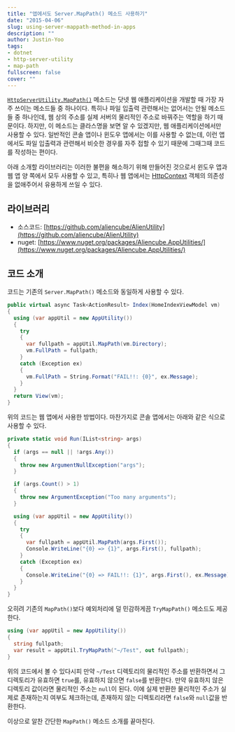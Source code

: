 ```yaml
---
title: "앱에서도 Server.MapPath() 메소드 사용하기"
date: "2015-04-06"
slug: using-server-mappath-method-in-apps
description: ""
author: Justin-Yoo
tags:
- dotnet
- http-server-utility
- map-path
fullscreen: false
cover: ""
---
```


[`HttpServerUtility.MapPath()`](https://msdn.microsoft.com/en-us/library/system.web.httpserverutility.mappath(v=vs.110).aspx) 메소드는 닷넷 웹 애플리케이션을 개발할 때 가장 자주 쓰이는 메소드들 중 하나이다. 특히나 파일 입출력 관련해서는 없어서는 안될 메소드들 중 하나인데, 웹 상의 주소를 실제 서버의 물리적인 주소로 바꿔주는 역할을 하기 때문이다. 하지만, 이 메소드는 클라스명을 보면 알 수 있겠지만, 웹 애플리케이션에서만 사용할 수 있다. 일반적인 콘솔 앱이나 윈도우 앱에서는 이를 사용할 수 없는데, 이런 앱에서도 파일 입출력과 관련해서 비슷한 경우를 자주 접할 수 있기 때문에 그때그때 코드를 작성하는 편이다.

아래 소개할 라이브러리는 이러한 불편을 해소하기 위해 만들어진 것으로서 윈도우 앱과 웹 앱 양 쪽에서 모두 사용할 수 있고, 특히나 웹 앱에서는 [HttpContext](https://msdn.microsoft.com/en-us/library/system.web.httpcontext(v=vs.110).aspx) 객체의 의존성을 없애주어서 유용하게 쓰일 수 있다.

## 라이브러리

- 소스코드: [https://github.com/aliencube/AlienUtility](https://github.com/aliencube/AlienUtility)
- nuget: [https://www.nuget.org/packages/Aliencube.AppUtilities/](https://www.nuget.org/packages/Aliencube.AppUtilities/)

## 코드 소개

코드는 기존의 `Server.MapPath()` 메소드와 동일하게 사용할 수 있다.

```csharp
public virtual async Task<ActionResult> Index(HomeIndexViewModel vm)
{
  using (var appUtil = new AppUtility())
  {
    try
    {
      var fullpath = appUtil.MapPath(vm.Directory);
      vm.FullPath = fullpath;
    }
    catch (Exception ex)
    {
      vm.FullPath = String.Format("FAIL!!: {0}", ex.Message);
    }
  }
  return View(vm);
}

```

위의 코드는 웹 앱에서 사용한 방법이다. 마찬가지로 콘솔 앱에서는 아래와 같은 식으로 사용할 수 있다.

```csharp
private static void Run(IList<string> args)
{
  if (args == null || !args.Any())
  {
    throw new ArgumentNullException("args");
  }

  if (args.Count() > 1)
  {
    throw new ArgumentException("Too many arguments");
  }

  using (var appUtil = new AppUtility())
  {
    try
    {
      var fullpath = appUtil.MapPath(args.First());
      Console.WriteLine("{0} => {1}", args.First(), fullpath);
    }
    catch (Exception ex)
    {
      Console.WriteLine("{0} => FAIL!!: {1}", args.First(), ex.Message);
    }
  }
}

```

오히려 기존의 `MapPath()`보다 예외처리에 덜 민감하게끔 `TryMapPath()` 메소드도 제공한다.

```csharp
using (var appUtil = new AppUtility())
{
  string fullpath;
  var result = appUtil.TryMapPath("~/Test", out fullpath);
}

```

위의 코드에서 볼 수 있다시피 만약 `~/Test` 디렉토리의 물리적인 주소를 반환하면서 그 디렉토리가 유효하면 `true`를, 유효하지 않으면 `false`를 반환한다. 만약 유효하지 않은 디렉토리 값이라면 물리적인 주소는 `null`이 된다. 이에 실제 반환한 물리적인 주소가 실제로 존재하는지 여부도 체크하는데, 존재하지 않는 디렉토리라면 `false`와 `null`값을 반환한다.

이상으로 알찬 간단한 `MapPath()` 메소드 소개를 끝마친다.
